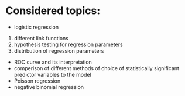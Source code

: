 # Considered topics:
- logistic regression
1. different link functions
2. hypothesis testing for regression parameters
3. distribution of regression parameters
- ROC curve and its interpretation
- comperison of different methods of choice of statistically significant predictor variables to the model
- Poisson regression
- negative binomial regression
